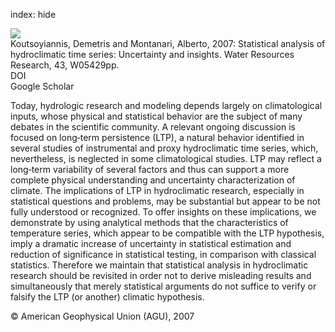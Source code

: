 index: hide

<div class="Citation">
    <div class="Citation-thumb CitationThumb-linked"  data-href="https://doi.org/10.1029/2006wr005592">
      <img src="https://static.claimspace.cloud/climate-study-static/refs/thumbs/2/Koutsoyiannis_and_Montanari_2007-thumb.png" />
    </div>

  <div class="Citation-body">
    <div class="Citation-text">Koutsoyiannis, Demetris and Montanari, Alberto, 2007: Statistical analysis of hydroclimatic time series: Uncertainty and insights. <span class="Article-journal">Water Resources Research, </span><span class="Article-volume">43, </span>W05429pp.</div>
    <div class="Citation-links">
      <div class="CitationLink" data-href="https://doi.org/10.1029/2006wr005592">
        <div class="CitationLink-icon CitationLink-Doi"></div>
        <div class="CitationLink-text">DOI</div>
      </div>
      <div class="CitationLink" data-href="https://scholar.google.com/scholar?q=10.1029/2006wr005592">
        <div class="CitationLink-icon CitationLink-Scholar"></div>
        <div class="CitationLink-text">Google Scholar</div>
      </div>
    </div>
  </div>
</div>

Today, hydrologic research and modeling depends largely on climatological inputs, whose physical and statistical behavior are the subject of many debates in the scientific community. A relevant ongoing discussion is focused on long‐term persistence (LTP), a natural behavior identified in several studies of instrumental and proxy hydroclimatic time series, which, nevertheless, is neglected in some climatological studies. LTP may reflect a long‐term variability of several factors and thus can support a more complete physical understanding and uncertainty characterization of climate. The implications of LTP in hydroclimatic research, especially in statistical questions and problems, may be substantial but appear to be not fully understood or recognized. To offer insights on these implications, we demonstrate by using analytical methods that the characteristics of temperature series, which appear to be compatible with the LTP hypothesis, imply a dramatic increase of uncertainty in statistical estimation and reduction of significance in statistical testing, in comparison with classical statistics. Therefore we maintain that statistical analysis in hydroclimatic research should be revisited in order not to derive misleading results and simultaneously that merely statistical arguments do not suffice to verify or falsify the LTP (or another) climatic hypothesis.

<div class="Citation-copy">
&copy; American Geophysical Union (AGU), 2007
</div>